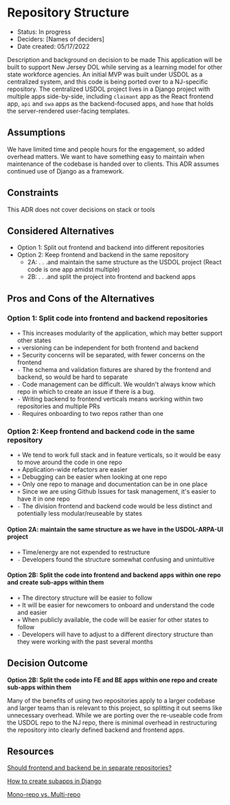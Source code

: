 # Repository Structure <!-- The title should reflect the decision outcome -->

- Status: In progress
- Deciders: [Names of deciders]
- Date created: 05/17/2022

Description and background on decision to be made
This application will be built to support New Jersey DOL while serving as a learning model for other state workforce agencies.
An initial MVP was built under USDOL as a centralized system, and this code is being ported over to a NJ-specific repository. 
The centralized USDOL project lives in a Django project with multiple apps side-by-side, including `claimant` app as the React frontend app, 
`api` and `swa` apps as the backend-focused apps, and `home` that holds the server-rendered user-facing templates.

## Assumptions

We have limited time and people hours for the engagement, so added overhead matters.
We want to have something easy to maintain when maintenance of the codebase is handed over to clients.
This ADR assumes continued use of Django as a framework.

## Constraints

This ADR does not cover decisions on stack or tools

## Considered Alternatives

- Option 1: Split out frontend and backend into different repositories
- Option 2: Keep frontend and backend in the same repository
  - 2A: . . .and maintain the same structure as the USDOL project (React code is one app amidst multiple)
  - 2B: . . .and split the project into frontend and backend apps

## Pros and Cons of the Alternatives

### Option 1: Split code into frontend and backend repositories

- `+` This increases modularity of the application, which may better support other states
- `+` versioning can be independent for both frontend and backend
- `+` Security concerns will be separated, with fewer concerns on the frontend
- `-` The schema and validation fixtures are shared by the frontend and backend, so would be hard to separate
- `-` Code management can be difficult. We wouldn't always know which repo in which to create an issue if there is a bug.
- `-` Writing backend to frontend verticals means working within two repositories and multiple PRs
- `-` Requires onboarding to two repos rather than one

### Option 2: Keep frontend and backend code in the same repository

- `+` We tend to work full stack and in feature verticals, so it would be easy to move around the code in one repo
- `+` Application-wide refactors are easier
- `+` Debugging can be easier when looking at one repo
- `+` Only one repo to manage and documentation can be in one place
- `+` Since we are using Github Issues for task management, it's easier to have it in one repo
- `-` The division frontend and backend code would be less distinct and potentially less modular/reuseable by states

#### Option 2A: maintain the same structure as we have in the USDOL-ARPA-UI project
- `+` Time/energy are not expended to restructure
- `-` Developers found the structure somewhat confusing and unintuitive

#### Option 2B: Split the code into frontend and backend apps within one repo and create sub-apps within them
- `+` The directory structure will be easier to follow
- `+` It will be easier for newcomers to onboard and understand the code and easier
- `+` When publicly available, the code will be easier for other states to follow
- `-` Developers will have to adjust to a different directory structure than they were working with the past several months

## Decision Outcome

**Option 2B: Split the code into FE and BE apps within one repo and create sub-apps within them**

Many of the benefits of using two repositories apply to a larger codebase and larger teams than is relevant to this project,
so splitting it out seems like unnecessary overhead. While we are porting over the re-useable code from the USDOL repo to the NJ repo, 
there is minimal overhead in restructuring the repository into clearly defined backend and frontend apps.

## Resources

[Should frontend and backend be in separate repositories?](https://softwareengineering.stackexchange.com/questions/417953/should-frontend-and-backend-be-on-separate-github-repos)

[How to create subapps in Django](https://stackoverflow.com/questions/2862084/how-do-i-create-sub-applications-in-django)

[Mono-repo vs. Multi-repo](https://kinsta.com/blog/monorepo-vs-multi-repo/)